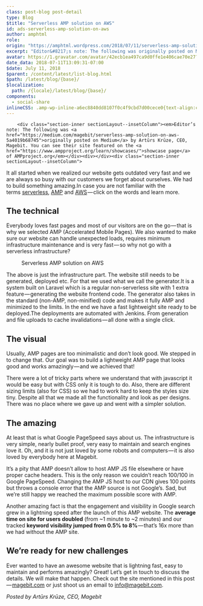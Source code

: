 ```yaml
---
class: post-blog post-detail
type: Blog
$title: "Serverless AMP solution on AWS"
id: ads-serverless-amp-solution-on-aws
author: amphtml
role: 
origin: "https://amphtml.wordpress.com/2018/07/11/serverless-amp-solution-on-aws/amp/"
excerpt: "Editor&#8217;s note: The following was originally posted on Medium by Artūrs Krūze, CEO, Magebit. You can see their site featured on the showcase page of AMPproject.org It all started when we realized our website gets outdated very fast and we are always so busy with our customers we forget about ourselves. We had to build something [&#8230;]"
avatar: https://1.gravatar.com/avatar/42ecb1ea497ca9d0ffe1e406cae70e27?s=96&d=identicon&r=G
date_data: 2018-07-11T13:09:31-07:00
$date: July 11, 2018
$parent: /content/latest/list-blog.html
$path: /latest/blog/{base}/
$localization:
  path: /{locale}/latest/blog/{base}/
components:
  - social-share
inlineCSS: .amp-wp-inline-a6ec8840dd8107f0c4f9cbd7d00cece0{text-align:center;}
---
```


<div class="amp-wp-article-content">

		<div class="section-inner sectionLayout--insetColumn"><em>Editor’s note: The following was <a href="https://medium.com/magebit/serverless-amp-solution-on-aws-5a4019b68745">originally posted on Medium</a> by Artūrs Krūze, CEO, Magebit. You can see their site featured on the <a href="https://www.ampproject.org/learn/showcases/">showcase page</a> of AMPproject.org</em></div><div></div><div class="section-inner sectionLayout--insetColumn">
<p>It all started when we realized our website gets outdated very fast and we are always so busy with our customers we forget about ourselves. We had to build something amazing.In case you are not familiar with the terms <a class="markup--anchor markup--p-anchor" href="https://serverless.com/" target="_blank" rel="nofollow noopener">serverless</a>, <a class="markup--anchor markup--p-anchor" href="https://www.ampproject.org/" target="_blank" rel="nofollow noopener">AMP</a> and <a class="markup--anchor markup--p-anchor" href="https://aws.amazon.com/" target="_blank" rel="nofollow noopener">AWS</a> — click on the words and learn more.</p>
<h2 id="ced4" class="graf graf--h3 graf-after--p">The technical</h2>
<p>Everybody loves fast pages and most of our visitors are on the go — that is why we selected AMP (Accelerated Mobile Pages). We also wanted to make sure our website can handle unexpected loads, requires minimum infrastructure maintenance and is very fast — so why not go with a serverless infrastructure?</p>
</div><div></div><div class="section-inner sectionLayout--insetColumn"><amp-img class="progressiveMedia-image js-progressiveMedia-image amp-wp-enforced-sizes" src="https://amphtml.files.wordpress.com/2018/07/82d4c-1swa0awq7io8asf4-uc1ovw.png?w=660" width="660" height="195" sizes="(min-width: 660px) 660px, 100vw"></amp-img></div><div class="section-inner sectionLayout--outsetColumn amp-wp-inline-a6ec8840dd8107f0c4f9cbd7d00cece0">
<figure id="0839" class="graf graf--figure graf--layoutOutsetCenter graf-after--p"><figcaption class="imageCaption">Serverless AMP solution on AWS</figcaption></figure></div><div class="section-inner sectionLayout--insetColumn">
<p>The above is just the infrastructure part. The website still needs to be generated, deployed etc. For that we used what we call the generator.It is a system built on Laravel which is a regular non-serverless site with 1 extra feature — generating the website frontend code. The generator also takes in the standard (non-AMP, non-minified) code and makes it fully AMP and minimized to the limits. In the end we have a fast lightweight site ready to be deployed.The deployments are automated with Jenkins. From generation and file uploads to cache invalidations — all done with a single click.</p>
<h2 id="1952" class="graf graf--h3 graf-after--p">The visual</h2>
<p>Usually, AMP pages are too minimalistic and don’t look good. We stepped in to change that. Our goal was to build a lightweight AMP page that looks good and works amazingly — and we achieved that!</p>
</div><div></div><div class="section-inner sectionLayout--insetColumn"><amp-img class="progressiveMedia-image js-progressiveMedia-image amp-wp-enforced-sizes" src="https://amphtml.files.wordpress.com/2018/07/d1f27-1lkrkj-_0qsup58ldfkjosq.png?w=660" width="660" height="463" sizes="(min-width: 660px) 660px, 100vw"></amp-img></div><div></div><div class="section-inner sectionLayout--insetColumn">
<p>There were a lot of tricky parts where we understand that with javascript it would be easy but with CSS only it is tough to do. Also, there are different sizing limits (also for CSS) so we had to work hard to keep the styles size tiny. Despite all that we made all the functionality and look as per designs. There was no place where we gave up and went with a simpler solution.</p>
<h2 id="2e93" class="graf graf--h3 graf-after--p">The amazing</h2>
<p>At least that is what Google PageSpeed says about us. The infrastructure is very simple, nearly bullet proof, very easy to maintain and search engines love it. Oh, and it is not just loved by some robots and computers — it is also loved by everybody here at Magebit.</p>
</div><div></div><div class="section-inner sectionLayout--insetColumn"><amp-img class="progressiveMedia-image js-progressiveMedia-image amp-wp-inline-a6ec8840dd8107f0c4f9cbd7d00cece0 amp-wp-enforced-sizes" src="https://amphtml.files.wordpress.com/2018/07/0c349-1xw_6_eywvgri2q2si7s6aa.png?w=660" width="660" height="319" sizes="(min-width: 660px) 660px, 100vw"></amp-img></div><div></div><div class="section-inner sectionLayout--insetColumn">
<p>It’s a pity that AMP doesn’t allow to host AMP JS file elsewhere or have proper cache headers. This is the only reason we couldn’t reach 100/100 in Google PageSpeed. Changing the AMP JS host to our CDN gives 100 points but throws a console error that the AMP source is not Google’s. Sad, but we’re still happy we reached the maximum possible score with AMP.</p>
<p>Another amazing fact is that the engagement and visibility in Google search grew in a lightning speed after the launch of this AMP website. The <strong class="markup--strong markup--p-strong">average time on site for users doubled</strong> (from ~1 minute to ~2 minutes) and our tracked <strong class="markup--strong markup--p-strong">keyword visibility jumped from 0.5% to 8%</strong> — that’s 16x more than we had without the AMP site.</p>
<h2 id="d5e5" class="graf graf--h3 graf-after--p">We’re ready for new challenges</h2>
<p>Ever wanted to have an awesome website that is lightning fast, easy to maintain and performs amazingly? Great! Let’s get in touch to discuss the details. We will make that happen. Check out the site mentioned in this post — <a class="markup--anchor markup--p-anchor" href="https://magebit.com/" target="_blank" rel="nofollow noopener">magebit.com</a> or just shoot us an email to <a class="markup--anchor markup--p-anchor" href="mailto:info@magebit.com" target="_blank" rel="noopener">info@magebit.com</a>.</p>
</div><div></div><div><em><em>Posted by </em></em><em>Artūrs Krūze, CEO, Magebit</em></div><p> </p>	</div>

	

</div>

